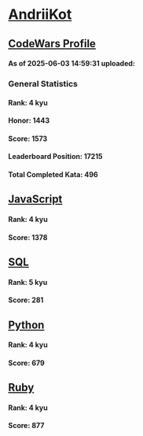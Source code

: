# [AndriiKot](https://www.codewars.com/users/AndriiKot)

## [CodeWars Profile](https://www.codewars.com/users/AndriiKot)

#### As of 2025-06-03 14:59:31 uploaded:

### General Statistics

#### Rank: 4 kyu

#### Honor: 1443

#### Score: 1573

#### Leaderboard Position: 17215

#### Total Completed Kata: 496



## [JavaScript](https://github.com/AndriiKot/JavaScript__CodeWars)

#### Rank: 4 kyu

#### Score: 1378


## [SQL](https://github.com/AndriiKot/SQL__CodeWars)

#### Rank: 5 kyu

#### Score: 281


## [Python](https://github.com/AndriiKot/Python__CodeWars)

#### Rank: 4 kyu

#### Score: 679


## [Ruby](https://github.com/AndriiKot/Ruby__CodeWars)

#### Rank: 4 kyu

#### Score: 877


